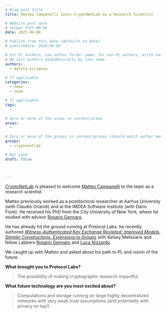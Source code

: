 ```yaml
---
# Blog post title
title: Matteo Campanelli Joins CryptoNetLab as a Research Scientist

# Website post date
# format YYYY-MM-DD
date: 2022-04-08

# Publish from this date (defaults to date)
# publishDate: 2019-09-03

# For PL authors, use author folder name; for non-PL authors, write name as in paper within ""
# We sort authors alphabetically by last name
authors:
  - karola-kirsanow

# If applicable
categories:
  - news
  - team

# If applicable
tags:
  -

# Zero or more of the areas in content/areas
areas:
  -

# Zero or more of the groups in content/groups (should match author membership)
groups:
  - cryptonetlab

# Not used
draft: false



---
```


[CryptoNetLab](/groups/cryptonetlab/) is pleased to welcome [Matteo Campanelli](/authors/matteo-campanelli) to the team as a research scientist. 


Matteo previously worked as a postdoctoral researcher at Aarhus University (with Claudio Orlandi) and at the IMDEA Software Institute (with Dario Fiore). He received his PhD from the City University of New York, where he studied with advisor [Rosario Gennaro](/authors/rosario-gennaro).

He has already hit the ground running at Protocol Labs: he recently authored [*Witness-Authenticated Key Exchange Revisited: Improved Models, Simpler Constructions, Extensions to Groups*](/publications/campanelli2022) with Kelsey Melissaris and fellow Labbers [Rosario Gennaro](/authors/rosario-gennaro) and [Luca Nizzardo](/authors/luca-nizzardo).

We caught up with Matteo and asked about his path to PL and vision of the future:

**What brought you to Protocol Labs?**

> The possibility of making cryptographic research impactful.

**What future technology are you most excited about?**

> Computations and storage running on large highly decentralized networks with very weak trust assumptions (and potentially with privacy on top!)
